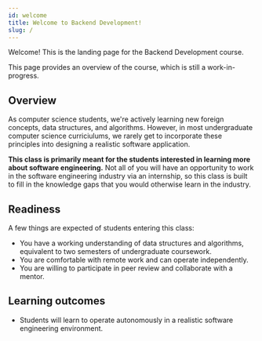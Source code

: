 ```yaml
---
id: welcome
title: Welcome to Backend Development!
slug: /
---
```


Welcome! This is the landing page for the Backend Development course.

This page provides an overview of the course, which is still a
work-in-progress.

## Overview

As computer science students, we're actively learning new foreign concepts,
data structures, and algorithms. However, in most undergraduate computer
science curriciulums, we rarely get to incorporate these principles
into designing a realistic software application.

**This class is primarily meant for the students interested in learning more
about software engineering.** Not all of you will have an opportunity to work
in the software engineering industry via an internship, so this class is built
to fill in the knowledge gaps that you would otherwise learn in the industry.

## Readiness

A few things are expected of students entering this class:

  * You have a working understanding of data structures and algorithms,
    equivalent to two semesters of undergraduate coursework.
  * You are comfortable with remote work and can operate independently.
  * You are willing to participate in peer review and collaborate
    with a mentor.

## Learning outcomes

* Students will learn to operate autonomously in a realistic software engineering
  environment.
